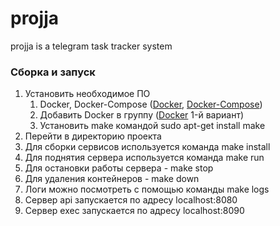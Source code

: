 # projja
projja is a telegram task tracker system

### Сборка и запуск
1. Установить необходимое ПО
    1. Docker, Docker-Compose ([Docker](https://docs.docker.com/engine/install/ubuntu/), [Docker-Compose](https://docs.docker.com/compose/install/))
    2. Добавить Docker в группу ([Docker](https://itsecforu.ru/2018/04/12/как-использовать-docker-без-sudo-на-ubuntu/) 1-й вариант)
    3. Установить make командой sudo apt-get install make
2. Перейти в директорию проекта
3. Для сборки сервисов используется команда make install   
4. Для поднятия сервера используется команда make run
5. Для остановки работы сервера - make stop
6. Для удаления контейнеров - make down   
7. Логи можно посмотреть с помощью команды make logs
8. Сервер api запускается по адресу localhost:8080
9. Сервер exec запускается по адресу localhost:8090
